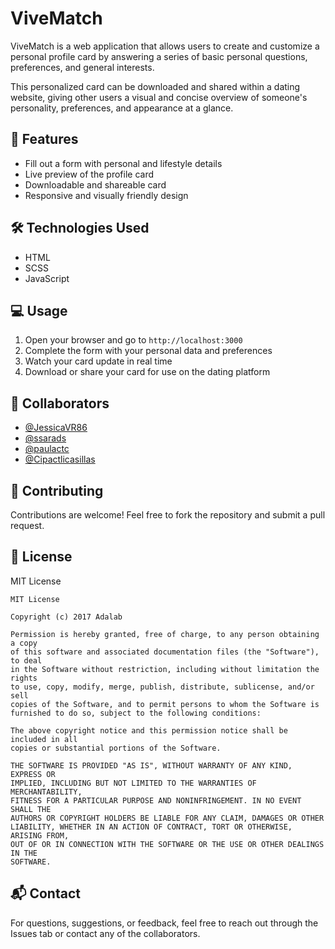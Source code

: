 
# ViveMatch

ViveMatch is a web application that allows users to create and customize a personal profile card by answering a series of basic personal questions, preferences, and general interests.

This personalized card can be downloaded and shared within a dating website, giving other users a visual and concise overview of someone's personality, preferences, and appearance at a glance.

## 🚀 Features

- Fill out a form with personal and lifestyle details  
- Live preview of the profile card  
- Downloadable and shareable card  
- Responsive and visually friendly design  

## 🛠️ Technologies Used

- HTML 
- SCSS  
- JavaScript 





## 💻 Usage

1. Open your browser and go to `http://localhost:3000`  
2. Complete the form with your personal data and preferences  
3. Watch your card update in real time  
4. Download or share your card for use on the dating platform  






## 👥 Collaborators

- [@JessicaVR86](https://github.com/JessicaVR86)  
- [@ssarads](https://github.com/ssarads) 
- [@paulactc](https://github.com/paulactc) 
- [@Cipactlicasillas](https://github.com/Cipactlicasillas)

## 🤝 Contributing

Contributions are welcome! Feel free to fork the repository and submit a pull request.

## 📄 License

MIT License

```
MIT License

Copyright (c) 2017 Adalab

Permission is hereby granted, free of charge, to any person obtaining a copy
of this software and associated documentation files (the "Software"), to deal
in the Software without restriction, including without limitation the rights
to use, copy, modify, merge, publish, distribute, sublicense, and/or sell
copies of the Software, and to permit persons to whom the Software is
furnished to do so, subject to the following conditions:

The above copyright notice and this permission notice shall be included in all
copies or substantial portions of the Software.

THE SOFTWARE IS PROVIDED "AS IS", WITHOUT WARRANTY OF ANY KIND, EXPRESS OR
IMPLIED, INCLUDING BUT NOT LIMITED TO THE WARRANTIES OF MERCHANTABILITY,
FITNESS FOR A PARTICULAR PURPOSE AND NONINFRINGEMENT. IN NO EVENT SHALL THE
AUTHORS OR COPYRIGHT HOLDERS BE LIABLE FOR ANY CLAIM, DAMAGES OR OTHER
LIABILITY, WHETHER IN AN ACTION OF CONTRACT, TORT OR OTHERWISE, ARISING FROM,
OUT OF OR IN CONNECTION WITH THE SOFTWARE OR THE USE OR OTHER DEALINGS IN THE
SOFTWARE.
```

## 📬 Contact

For questions, suggestions, or feedback, feel free to reach out through the Issues tab or contact any of the collaborators.
